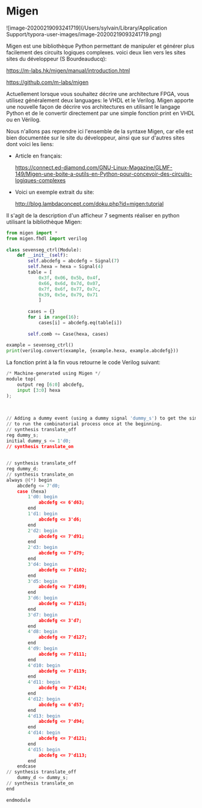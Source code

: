 # Migen

![image-20200219093241719](/Users/sylvain/Library/Application Support/typora-user-images/image-20200219093241719.png)

Migen est une bibliothèque Python permettant de manipuler et générer plus facilement des circuits logiques complexes. voici deux lien vers les sites sites du développeur (S Bourdeauducq):

https://m-labs.hk/migen/manual/introduction.html

https://github.com/m-labs/migen

Actuellement lorsque vous souhaitez décrire une architecture FPGA, vous utilisez généralement deux languages: le VHDL et le Verilog. Migen apporte une nouvelle façon de décrire vos architectures en utilisant le langage Python et de le convertir directement par une simple fonction print en VHDL ou en Vérilog.

Nous n'allons pas reprendre ici l'ensemble de la syntaxe Migen, car elle est bien documentée sur le site du développeur, ainsi que sur d'autres sites dont voici les liens:

- Article en français:

  https://connect.ed-diamond.com/GNU-Linux-Magazine/GLMF-149/Migen-une-boite-a-outils-en-Python-pour-concevoir-des-circuits-logiques-complexes

- Voici un exemple extrait du site:

   http://blog.lambdaconcept.com/doku.php?id=migen:tutorial

Il s'agit de la description d'un afficheur 7 segments réaliser en python utilisant la bibliothèque Migen:

```python
from migen import *
from migen.fhdl import verilog
 
class sevenseg_ctrl(Module):
    def __init__(self):
        self.abcdefg = abcdefg = Signal(7)
        self.hexa = hexa = Signal(4)
        table = [
            0x3f, 0x06, 0x5b, 0x4f, 
            0x66, 0x6d, 0x7d, 0x07, 
            0x7f, 0x6f, 0x77, 0x7c, 
            0x39, 0x5e, 0x79, 0x71
            ]
 
        cases = {}
        for i in range(16):
            cases[i] = abcdefg.eq(table[i])
 
        self.comb += Case(hexa, cases)
 
example = sevenseg_ctrl()
print(verilog.convert(example, {example.hexa, example.abcdefg}))
```

La fonction print à la fin vous retourne le code Verilog suivant:

```python
/* Machine-generated using Migen */
module top(
	output reg [6:0] abcdefg,
	input [3:0] hexa
);
 
 
 
// Adding a dummy event (using a dummy signal 'dummy_s') to get the simulator
// to run the combinatorial process once at the beginning.
// synthesis translate_off
reg dummy_s;
initial dummy_s <= 1'd0;
// synthesis translate_on
 
 
// synthesis translate_off
reg dummy_d;
// synthesis translate_on
always @(*) begin
	abcdefg <= 7'd0;
	case (hexa)
		1'd0: begin
			abcdefg <= 6'd63;
		end
		1'd1: begin
			abcdefg <= 3'd6;
		end
		2'd2: begin
			abcdefg <= 7'd91;
		end
		2'd3: begin
			abcdefg <= 7'd79;
		end
		3'd4: begin
			abcdefg <= 7'd102;
		end
		3'd5: begin
			abcdefg <= 7'd109;
		end
		3'd6: begin
			abcdefg <= 7'd125;
		end
		3'd7: begin
			abcdefg <= 3'd7;
		end
		4'd8: begin
			abcdefg <= 7'd127;
		end
		4'd9: begin
			abcdefg <= 7'd111;
		end
		4'd10: begin
			abcdefg <= 7'd119;
		end
		4'd11: begin
			abcdefg <= 7'd124;
		end
		4'd12: begin
			abcdefg <= 6'd57;
		end
		4'd13: begin
			abcdefg <= 7'd94;
		end
		4'd14: begin
			abcdefg <= 7'd121;
		end
		4'd15: begin
			abcdefg <= 7'd113;
		end
	endcase
// synthesis translate_off
	dummy_d <= dummy_s;
// synthesis translate_on
end
 
endmodule
```





